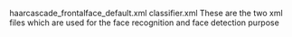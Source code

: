 haarcascade_frontalface_default.xml
classifier.xml 
These are the two xml files which are used for the face recognition and face detection purpose
